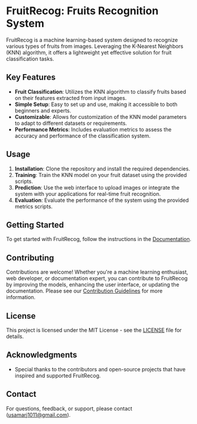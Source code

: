 # FruitRecog: Fruits Recognition System

FruitRecog is a machine learning-based system designed to recognize various types of fruits from images. Leveraging the K-Nearest Neighbors (KNN) algorithm, it offers a lightweight yet effective solution for fruit classification tasks.

## Key Features

- **Fruit Classification**: Utilizes the KNN algorithm to classify fruits based on their features extracted from input images.
- **Simple Setup**: Easy to set up and use, making it accessible to both beginners and experts.
- **Customizable**: Allows for customization of the KNN model parameters to adapt to different datasets or requirements.
- **Performance Metrics**: Includes evaluation metrics to assess the accuracy and performance of the classification system.

## Usage

1. **Installation**: Clone the repository and install the required dependencies.
2. **Training**: Train the KNN model on your fruit dataset using the provided scripts.
3. **Prediction**: Use the web interface to upload images or integrate the system with your applications for real-time fruit recognition.
4. **Evaluation**: Evaluate the performance of the system using the provided metrics scripts.

## Getting Started

To get started with FruitRecog, follow the instructions in the [Documentation](docs/README.md).

## Contributing

Contributions are welcome! Whether you're a machine learning enthusiast, web developer, or documentation expert, you can contribute to FruitRecog by improving the models, enhancing the user interface, or updating the documentation. Please see our [Contribution Guidelines](CONTRIBUTING.md) for more information.

## License

This project is licensed under the MIT License - see the [LICENSE](LICENSE) file for details.

## Acknowledgments

- Special thanks to the contributors and open-source projects that have inspired and supported FruitRecog.

## Contact

For questions, feedback, or support, please contact (usamarj1011@gmail.com).

